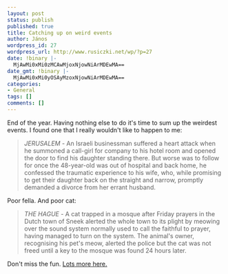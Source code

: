 ```yaml
---
layout: post
status: publish
published: true
title: Catching up on weird events
author: János
wordpress_id: 27
wordpress_url: http://www.rusiczki.net/wp/?p=27
date: !binary |-
  MjAwMi0xMi0zMCAwMjoxNjowNiArMDEwMA==
date_gmt: !binary |-
  MjAwMi0xMi0yOSAyMzoxNjowNiArMDEwMA==
categories:
- General
tags: []
comments: []
---
```

<p>End of the year. Having nothing else to do it's time to sum up the weirdest events. I found one that I really wouldn't like to happen to me:</p>
<blockquote><p><i>JERUSALEM</i> - An Israeli businessman suffered a heart attack when he summoned a call-girl for company to his hotel room and opened the door to find his daughter standing there. But worse was to follow for once the 48-year-old was out of hospital and back home, he confessed the traumatic experience to his wife, who, while promising to get their daughter back on the straight and narrow, promptly demanded a divorce from her errant husband. </p></blockquote>
<p>Poor fella. And poor cat:</p>
<blockquote><p><i>THE HAGUE</i> - A cat trapped in a mosque after Friday prayers in the Dutch town of Sneek alerted the whole town to its plight by meowing over the sound system normally used to call the faithful to prayer, having managed to turn on the system. The animal's owner, recognising his pet's meow, alerted the police but the cat was not freed until a key to the mosque was found 24 hours later.</p></blockquote>
<p>Don't miss the fun. <a href="http://www.theage.com.au/articles/2002/12/19/1040174327849.html" title="theage.com.au">Lots more here.</a></p>
